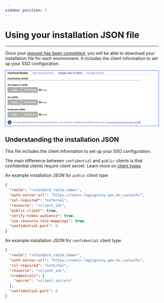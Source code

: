 ```yaml
---
sidebar_position: 3
---
```


# Using your installation JSON file

---

Once your [request has been completed](https://bcgov.github.io/sso-request), you will be able to download your installation file for each environment. It includes the client information to set up your SSO configuration.

![technical detail with installation json](tech-detail-installation-json.png)

## Understanding the installation JSON

This file includes the client information to set up your SSO configuration.

The main difference between `confidential` and `public` clients is that confidential clients require client secret. Learn more on [client types](client-types)

An example installation JSON for `public` client type

```json
{
  "realm": "<standard_realm_name>",
  "auth-server-url": "https://<env>.loginproxy.gov.bc.ca/auth/",
  "ssl-required": "external",
  "resource": "<client_id>",
  "public-client": true,
  "verify-token-audience": true,
  "use-resource-role-mappings": true,
  "confidential-port": 0
}
```

An example installation JSON for `confidential` client type

```json
{
  "realm": "<standard_realm_name>",
  "auth-server-url": "https://<env>.loginproxy.gov.bc.ca/auth/",
  "ssl-required": "external",
  "resource": "<client_id>",
  "credentials": {
    "secret": "<client_secret>"
  },
  "confidential-port": 0
}
```
